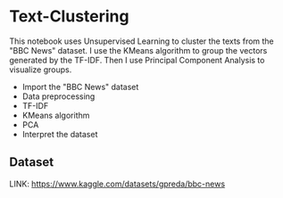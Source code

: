 # Text-Clustering

This notebook uses Unsupervised Learning to cluster the texts from the "BBC News" dataset.
I use the KMeans algorithm to group the vectors generated by the TF-IDF. Then I use Principal Component Analysis to visualize groups.

- Import the "BBC News" dataset
- Data preprocessing
- TF-IDF
- KMeans algorithm
- PCA
- Interpret the dataset

## Dataset

LINK: https://www.kaggle.com/datasets/gpreda/bbc-news

